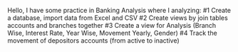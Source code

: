 Hello,
I have some practice in Banking Analysis where I analyzing:
#1 Create a database, import data from Excel and CSV
#2 Create views by join tables accounts and branches together
#3 Create a view for Analysis (Branch Wise, Interest Rate, Year Wise, Movement Yearly, Gender)
#4 Track the movement of depositors accounts (from active to inactive)
